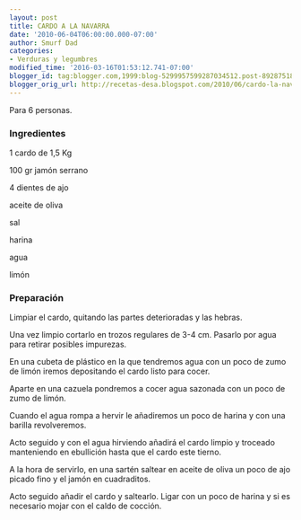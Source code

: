```yaml
---
layout: post
title: CARDO A LA NAVARRA
date: '2010-06-04T06:00:00.000-07:00'
author: Smurf Dad
categories:
- Verduras y legumbres
modified_time: '2016-03-16T01:53:12.741-07:00'
blogger_id: tag:blogger.com,1999:blog-5299957599287034512.post-8928751880452241232
blogger_orig_url: http://recetas-desa.blogspot.com/2010/06/cardo-la-navarra.html
---
```


Para 6 personas.

<h3>Ingredientes</h3>


1 cardo de 1,5 Kg

100 gr jam&oacute;n serrano

4 dientes de ajo

aceite de oliva

sal

harina

agua

lim&oacute;n

<h3>Preparaci&oacute;n</h3>


Limpiar el cardo, quitando las partes deterioradas y las hebras.

Una vez limpio cortarlo en trozos regulares de 3-4 cm. Pasarlo por agua para retirar posibles impurezas.

En una cubeta de pl&aacute;stico en la que tendremos agua con un poco de zumo de lim&oacute;n iremos depositando el cardo listo para cocer.

Aparte en una cazuela pondremos a cocer agua sazonada con un poco de zumo de lim&oacute;n.

Cuando el agua rompa a hervir le a&ntilde;adiremos un poco de harina y con una barilla revolveremos.

Acto seguido y con el agua hirviendo a&ntilde;adir&aacute; el cardo limpio y troceado manteniendo en ebullici&oacute;n hasta que el cardo este tierno.

A la hora de servirlo, en una sart&eacute;n saltear en aceite de oliva un poco de ajo picado fino y el jam&oacute;n en cuadraditos.

Acto seguido a&ntilde;adir el cardo y saltearlo. Ligar con un poco de harina y si es necesario mojar con el caldo de cocci&oacute;n.

